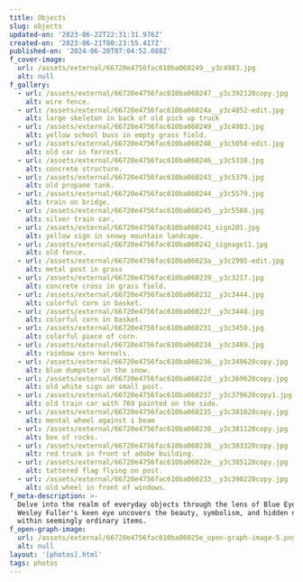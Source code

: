 ```yaml
---
title: Objects
slug: objects
updated-on: '2023-06-22T22:31:31.976Z'
created-on: '2023-06-21T00:23:55.417Z'
published-on: '2024-06-20T07:04:52.088Z'
f_cover-image:
  url: /assets/external/66720e4756fac610ba060249__y3c4983.jpg
  alt: null
f_gallery:
  - url: /assets/external/66720e4756fac610ba060247__y3c392120copy.jpg
    alt: wire fence.
  - url: /assets/external/66720e4756fac610ba06024a__y3c4852-edit.jpg
    alt: large skeleton in back of old pick up truck
  - url: /assets/external/66720e4756fac610ba060249__y3c4983.jpg
    alt: yellow school buss in empty grass field.
  - url: /assets/external/66720e4756fac610ba060248__y3c5058-edit.jpg
    alt: old car in forrest.
  - url: /assets/external/66720e4756fac610ba060246__y3c5310.jpg
    alt: concrete structure.
  - url: /assets/external/66720e4756fac610ba060243__y3c5379.jpg
    alt: old propane tank.
  - url: /assets/external/66720e4756fac610ba060244__y3c5579.jpg
    alt: train on bridge.
  - url: /assets/external/66720e4756fac610ba060245__y3c5588.jpg
    alt: silver train car.
  - url: /assets/external/66720e4756fac610ba060241_sign201.jpg
    alt: yellow sign in snowy mountain landcape.
  - url: /assets/external/66720e4756fac610ba060242_signage11.jpg
    alt: old fence.
  - url: /assets/external/66720e4756fac610ba06023a__y3c2995-edit.jpg
    alt: metal post in grass
  - url: /assets/external/66720e4756fac610ba060239__y3c3217.jpg
    alt: concrete cross in grass field.
  - url: /assets/external/66720e4756fac610ba060232__y3c3444.jpg
    alt: colorful corn in basket.
  - url: /assets/external/66720e4756fac610ba06022f__y3c3448.jpg
    alt: colorful corn in basket.
  - url: /assets/external/66720e4756fac610ba060231__y3c3450.jpg
    alt: colorful piece of corn.
  - url: /assets/external/66720e4756fac610ba060234__y3c3489.jpg
    alt: rainbow corn kernels.
  - url: /assets/external/66720e4756fac610ba060236__y3c349620copy.jpg
    alt: blue dumpster in the snow.
  - url: /assets/external/66720e4756fac610ba06022d__y3c369620copy.jpg
    alt: old white sign on small post.
  - url: /assets/external/66720e4756fac610ba060237__y3c379620copy1.jpg
    alt: old train car with 769 painted on the side.
  - url: /assets/external/66720e4756fac610ba060235__y3c381020copy.jpg
    alt: mental wheel against i beam
  - url: /assets/external/66720e4756fac610ba060230__y3c381120copy.jpg
    alt: box of rocks.
  - url: /assets/external/66720e4756fac610ba060238__y3c383320copy.jpg
    alt: red truck in front of adobe building.
  - url: /assets/external/66720e4756fac610ba06022e__y3c385120copy.jpg
    alt: tattered flag flying on post.
  - url: /assets/external/66720e4756fac610ba060233__y3c390220copy.jpg
    alt: old wheel in front of windows.
f_meta-description: >-
  Delve into the realm of everyday objects through the lens of Blue Eye Bison.
  Wesley Fuller's keen eye uncovers the beauty, symbolism, and hidden narratives
  within seemingly ordinary items.
f_open-graph-image:
  url: /assets/external/66720e4756fac610ba06025e_open-graph-image-5.png
  alt: null
layout: '[photos].html'
tags: photos
---
```




